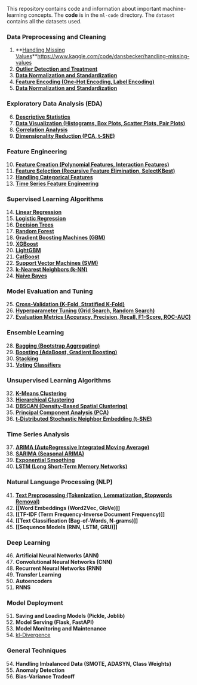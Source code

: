 
This repository contains code and information about important machine-learning concepts.
The **code** is in the `ml-code` directory. The `dataset` contains all the datasets used. 

### Data Preprocessing and Cleaning

1. **[Handling Missing Values](Handling%20Missing%20Values.md)**https://www.kaggle.com/code/dansbecker/handling-missing-values
2. **[Outlier Detection and Treatment](Outlier%20Detection%20and%20Treatment.md)**
3. **[Data Normalization and Standardization](Data%20Normalization%20and%20Standardization.md)**
4. **[Feature Encoding (One-Hot Encoding, Label Encoding)](Feature%20Encoding%20(One-Hot%20Encoding,%20Label%20Encoding).md)**
5. **[Data Normalization and Standardization](Data%20Normalization%20and%20Standardization.md)**

### Exploratory Data Analysis (EDA)

6. **[Descriptive Statistics](Descriptive%20Statistics.md)**
7. **[Data Visualization (Histograms, Box Plots, Scatter Plots, Pair Plots)](Data%20Visualization%20(Histograms,%20Box%20Plots,%20Scatter%20Plots,%20Pair%20Plots).md)**
8. **[Correlation Analysis](Correlation%20Analysis.md)**
9. **[Dimensionality Reduction (PCA, t-SNE)](Dimensionality%20Reduction%20(PCA,%20t-SNE).md)**

### Feature Engineering

10. **[Feature Creation (Polynomial Features, Interaction Features)](Feature%20Creation%20(Polynomial%20Features,%20Interaction%20Features).md)**
11. **[Feature Selection (Recursive Feature Elimination, SelectKBest)](Feature%20Selection%20(Recursive%20Feature%20Elimination,%20SelectKBest).md)**
12. **[Handling Categorical Features](Handling%20Categorical%20Features.md)**
13. **[Time Series Feature Engineering](Time%20Series%20Feature%20Engineering.md)**

### Supervised Learning Algorithms

14. **[Linear Regression](Linear%20Regression.md)**
15. **[Logistic Regression](Logistic%20Regression.md)**
16. **[Decision Trees](Decision%20Trees.md)**
17. **[Random Forest](Random%20Forest.md)**
18. **[Gradient Boosting Machines (GBM)](Gradient%20Boosting%20Machines%20(GBM).md)**
19. **[XGBoost](XGBoost.md)**
20. **[LightGBM](LightGBM.md)**
21. **[CatBoost](CatBoost.md)**
22. **[Support Vector Machines (SVM)](Support%20Vector%20Machines%20(SVM).md)**
23. **[k-Nearest Neighbors (k-NN)](k-Nearest%20Neighbors%20(k-NN).md)**
24. **[Naive Bayes](Naive%20Bayes.md)**

### Model Evaluation and Tuning

25. **[Cross-Validation (K-Fold, Stratified K-Fold)](Cross-Validation%20(K-Fold,%20Stratified%20K-Fold).md)**
26. **[Hyperparameter Tuning (Grid Search, Random Search)](Hyperparameter%20Tuning%20(Grid%20Search,%20Random%20Search).md)**
27. **[Evaluation Metrics (Accuracy, Precision, Recall, F1-Score, ROC-AUC)](Evaluation%20Metrics%20(Accuracy,%20Precision,%20Recall,%20F1-Score,%20ROC-AUC).md)**

### Ensemble Learning

28. **[Bagging (Bootstrap Aggregating)](Bagging%20(Bootstrap%20Aggregating).md)**
29. **[Boosting (AdaBoost, Gradient Boosting)](Boosting%20(AdaBoost,%20Gradient%20Boosting).md)**
30. **[Stacking](Stacking.md)**
31. **[Voting Classifiers](Voting%20Classifiers.md)**

### Unsupervised Learning Algorithms

32. **[K-Means Clustering](K-Means%20Clustering.md)**
33. **[Hierarchical Clustering](Hierarchical%20Clustering.md)**
34. **[DBSCAN (Density-Based Spatial Clustering)](DBSCAN%20(Density-Based%20Spatial%20Clustering).md)**
35. **[Principal Component Analysis (PCA)](Principal%20Component%20Analysis%20(PCA).md)**
36. **[t-Distributed Stochastic Neighbor Embedding (t-SNE)](t-Distributed%20Stochastic%20Neighbor%20Embedding%20(t-SNE).md)**

### Time Series Analysis

37. **[ARIMA (AutoRegressive Integrated Moving Average)](ARIMA%20(AutoRegressive%20Integrated%20Moving%20Average).md)**
38. **[SARIMA (Seasonal ARIMA)](SARIMA%20(Seasonal%20ARIMA).md)**
39. **[Exponential Smoothing](Exponential%20Smoothing.md)**
40. **[LSTM (Long Short-Term Memory Networks)](LSTM%20(Long%20Short-Term%20Memory%20Networks).md)**

### Natural Language Processing (NLP)

41. **[Text Preprocessing (Tokenization, Lemmatization, Stopwords Removal)](Text%20Preprocessing%20(Tokenization,%20Lemmatization,%20Stopwords%20Removal).md)**
42. **[[Word Embeddings (Word2Vec, GloVe)]]**
43. **[[TF-IDF (Term Frequency-Inverse Document Frequency)]]**
44. **[[Text Classification (Bag-of-Words, N-grams)]]**
45. **[[Sequence Models (RNN, LSTM, GRU)]]**

### Deep Learning

46. **Artificial Neural Networks (ANN)**
47. **Convolutional Neural Networks (CNN)**
48. **Recurrent Neural Networks (RNN)**
49. **Transfer Learning**
50. **Autoencoders**
51. **RNNS**

### Model Deployment

51. **Saving and Loading Models (Pickle, Joblib)**
52. **Model Serving (Flask, FastAPI)**
53. **Model Monitoring and Maintenance**
54. [kl-Divergence](kl-Divergence.md)

### General Techniques

54. **Handling Imbalanced Data (SMOTE, ADASYN, Class Weights)**
55. **Anomaly Detection**
56. **Bias-Variance Tradeoff**
